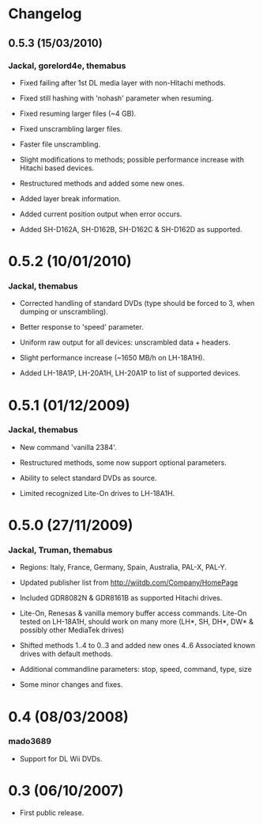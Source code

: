 # Changelog



## 0.5.3 (15/03/2010)

### Jackal, gorelord4e, themabus

- Fixed failing after 1st DL media layer with non-Hitachi methods.

- Fixed still hashing with 'nohash' parameter when resuming.

- Fixed resuming larger files (~4 GB).

- Fixed unscrambling larger files.

- Faster file unscrambling.

- Slight modifications to methods;
  possible performance increase with Hitachi based devices.

- Restructured methods and added some new ones.

- Added layer break information.

- Added current position output when error occurs.

- Added SH-D162A, SH-D162B, SH-D162C & SH-D162D as supported.

  ### 	

# 0.5.2 (10/01/2010)

### Jackal, themabus

- Corrected handling of standard DVDs
  (type should be forced to 3, when dumping or unscrambling).
- Better response to 'speed' parameter.
- Uniform raw output for all devices: unscrambled data + headers.
- Slight performance increase (~1650 MB/h on LH-18A1H).
- Added LH-18A1P, LH-20A1H, LH-20A1P to list of supported devices.

  ### 	

# 0.5.1 (01/12/2009)

### Jackal, themabus

- New command 'vanilla 2384'.

- Restructured methods, some now support optional parameters.

- Ability to select standard DVDs as source.

- Limited recognized Lite-On drives to LH-18A1H.

  ### 	
# 0.5.0 (27/11/2009)

### Jackal, Truman, themabus

- Regions: Italy, France, Germany, Spain, Australia, PAL-X, PAL-Y.
- Updated publisher list from http://wiitdb.com/Company/HomePage
- Included GDR8082N & GDR8161B as supported Hitachi drives.
- Lite-On, Renesas & vanilla memory buffer access commands.
  Lite-On tested on LH-18A1H, should work on many more
  (LH*, SH, DH*, DW* & possibly other MediaTek drives)
- Shifted methods 1..4 to 0..3 and added new ones 4..6
  Associated known drives with default methods.
- Additional commandline parameters:
  stop, speed, command, type, size
- Some minor changes and fixes.

  ### 	

# 0.4 (08/03/2008)

### mado3689

- Support for DL Wii DVDs.

  ### 	

# 0.3 (06/10/2007)

- First public release.